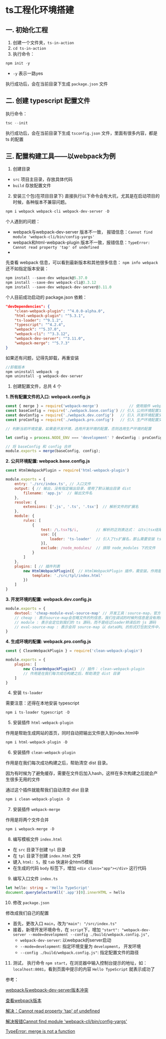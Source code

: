 # ts工程化环境搭建

## 一. 初始化工程
1. 创建一个文件夹，`ts-in-action`
2. `cd ts-in-action`
3. 执行命令：
```js
npm init -y
```
- `-y` 表示一路yes

执行成功后，会在当前目录下生成 `package.json` 文件
## 二. 创建 typescript 配置文件
执行命令：
```js
tsc --init
```

执行成功后，会在当前目录下生成 `tsconfig.json` 文件，里面有很多内容，都是 ts 的配置

## 三. 配置构建工具——以webpack为例
1. 创建目录

- `src` 项目主目录，存放具体代码
- `build` 存放配置文件


2. 安装三个包(在项目目录下)
直接执行以下命令会有大坑，尤其是在启动项目的时候，各种版本不兼容问题。
```js
npm i webpack webpack-cli webpack-dev-server -D
```
个人遇到的问题：
- webpack与webpack-dev-server 版本不一致， 报错信息：`Cannot find module 'webpack-cli/bin/config-yargs'`
- webpack和html-webpack-plugin 版本不一致，报错信息：`TypeError: Cannot read property 'tap' of undefined`
- 

先查看 webpack 信息，可以看到最新版本和其他很多信息： `npm info webpack`
还不如指定版本安装：
```js
npm install --save-dev webpack@5.37.0 
npm install --save-dev webpack-cli@3.3.12
npm install --save-dev webpack-dev-server@3.11.0
```
个人目前成功启动的 package.json 依赖：
```json
"devDependencies": {
    "clean-webpack-plugin": "^4.0.0-alpha.0",
    "html-webpack-plugin": "^5.3.1",
    "ts-loader": "^9.1.2",
    "typescript": "^4.2.4",
    "webpack": "^5.37.0",
    "webpack-cli": "^3.3.12",
    "webpack-dev-server": "^3.11.0",
    "webpack-merge": "^5.7.3"
}
```

如果还有问题，记得先卸载，再重安装
```js
//卸载版本
npm uninstall webpack -g
npm uninstall -g webpack-dev-server
```


1. 创建配置文件，总共 4 个

**1. 所有配置文件的入口: webpack.config.js**

```js
const { merge } = require('webpack-merge')              // 使用插件 webpack-merge ，作用是将两个文件合并 
const baseConfig = require('./webpack.base.config') // 引入 公共环境配置文件
const devConfig = require('./webpack.dev.config')   // 引入 开发环境配置文件
const proConfig = require('./webpack.pro.config')   // 引入 生产环境配置文件

// 判断当前环境变量，如果是开发环境，选用开发环境的配置，否则选用生产环境的配置

let config = process.NODE_ENV === 'development' ? devConfig : proConfig;

// 将 baseConfig 和 config 合并
module.exports = merge(baseConfig, config);
```


**2. 公共环境配置: webpack.base.config.js**

```js
const HtmlWebpackPlugin = require('html-webpack-plugin')

module.exports = {
    entry: './src/index.ts', // 入口文件
    output: { // 输出，没有指定输出目录，使用了默认输出目录 dist
        filename: 'app.js'  // 输出文件名
    },
    resolve: {
        extensions: ['.js', '.ts', '.tsx']  // 解析文件的扩展名
    },
    module: {
        rules: [
            {
                test: /\.tsx?$/i,        // 解析的正则表达式： 以ts|tsx结尾的文件
                use: [{
                    loader: 'ts-loader'  // 引入了ts扩展名，那么需要安装 ts-loader
                }],
                exclude: /node_modules/  // 排除 node_modules 下的文件
            }
        ]
    },
    plugins: [ // 插件列表
        new HtmlWebpackPlugin({  // HtmlWebpackPlugin 插件，需安装。作用是帮助生成网站的首页，同时自动把输出文件嵌入到index.html中
            template: './src/tpl/index.html'
        })
    ]
}
```

**3. 开发环境的配置: webpack.dev.config.js**

```js
module.exports = {
    devtool: 'cheap-module-eval-source-map' // 开发工具：source-map，官方推荐
    // cheap : 表示source-map会忽略文件的列信息，我们在调试的时候列信息是没有用的
    // module : 表示会定位到我们的 ts 源码，而不是经过loader转译后的 js 源码
    // eval-source-map : 表示会将 source-map 以 dataURL 的形式打包到文件中，它的重编译速度很快，不必担心性能问题
}
```

**4. 生成环境的配置: webpack.pro.config.js**

```js
const { CleanWebpackPlugin } = require('clean-webpack-plugin')

module.exports = {
    plugins: [
        new CleanWebpackPlugin()  // 插件： clean-webpack-plugin
        // 作用是在我们每次成功构建之后，帮助清空 dist 目录
    ]
}
```

4. 安装 `ts-loader`

需要注意：还得在本地安装 typescript 
```js
npm i ts-loader typescript -D
```
5. 安装插件 `html-webpack-plugin`

作用是帮助生成网站的首页，同时自动把输出文件嵌入到index.html中
```js
npm i html-webpack-plugin -D
```
6. 安装插件 `clean-webpack-plugin`

作用是在我们每次成功构建之后，帮助清空 dist 目录。

因为有时候为了避免缓存，需要在文件后加入hash，这样在多次构建之后就会产生很多无用的文件

通过这个插件就能帮我们自动清空 dist 目录
```js
npm i clean-webpack-plugin -D
```
7. 安装插件 `webpack-merge`

作用是将两个文件合并 
```js
npm i webpack-merge -D
```
8. 编写模板文件 `index.html`

- 在 `src` 目录下创建 `tpl` 目录
- 在 `tpl` 目录下创建 `index.html` 文件
- 键入 `html: 5`，按 `tab` 快速补全html5模板
- 在生成的代码 `body` 标签下，增加 `<div class="app"></div>` 这行代码
  
9. 编写入口文件 `index.ts`
    
```ts
let hello: string = 'Hello TypeScript'
document.querySelectorAll('.app')[0].innerHTML = hello
```

10.  修改 `package.json`

修改成我们自己的配置
- 首先，更改入口 `main`，改为`"main": "/src/index.ts"`
- 接着，新增开发环境命令，在 `script`下，增加 `"start": "webpack-dev-server --mode=development --config ./build/webpack.config.js",` 
  - `webpack-dev-server`: 以webpack的server启动
  - `--mode=development`: 指定环境变量为 `development`， 开发环境
  - `--config ./build/webpack.config.js"`: 指定配置文件的路径
  
11. 测试， 执行命令 `npm start`，在浏览器中输入控制台提示的地址，如：`localhost:8081`，看到页面中提示的内容 `Hello TypeScript` 就表示成功了
    
参考： 

[webpack与webpack-dev-server版本冲突](https://juejin.cn/post/6888268842616356878)

[查看webpack版本](https://blog.csdn.net/weixin_38617311/article/details/86822228)

[解决：Cannot read property 'tap' of undefined](https://blog.csdn.net/qq_31290307/article/details/86158770)

[解决报错Cannot find module 'webpack-cli/bin/config-yargs'](https://blog.csdn.net/longzhoufeng/article/details/81026467)

[TypeError: merge is not a function](https://stackoverflow.com/questions/62846123/getting-error-from-webpack-cli-typeerror-merge-is-not-a-function-in-webpack)

